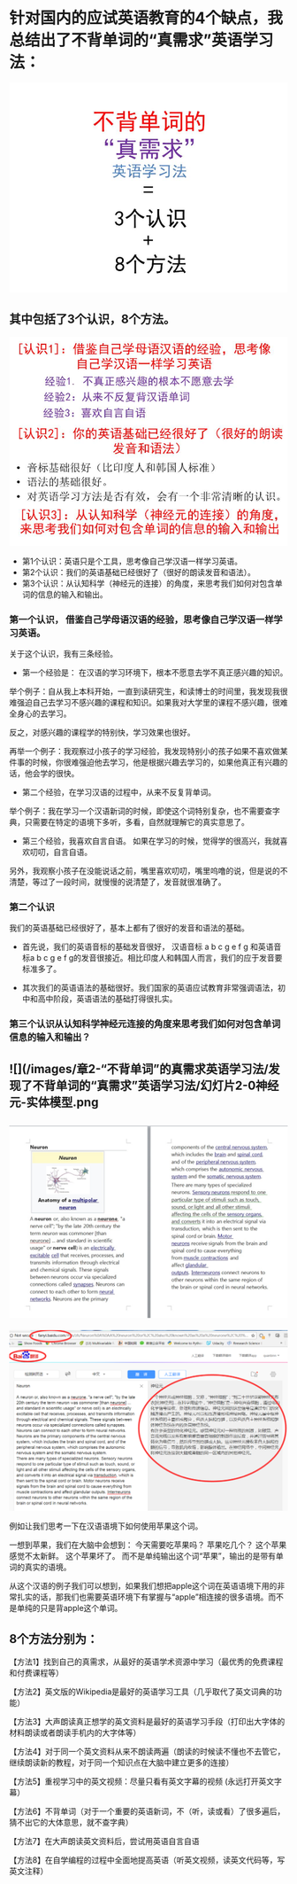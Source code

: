 # 针对国内的应试英语教育的4个缺点，我总结出了不背单词的“真需求”英语学习法：

![](/images/章2-“不背单词”的真需求英语学习法/发现了不背单词的“真需求”英语学习法/幻灯片3.JPG)

## 其中包括了3个认识，8个方法。

![](/images/章2-“不背单词”的真需求英语学习法/发现了不背单词的“真需求”英语学习法/幻灯片4.JPG)

- 第1个认识：英语只是个工具，思考像自己学汉语一样学习英语。
- 第2个认识：我们的英语基础已经很好了（很好的朗读发音和语法）。
- 第3个认识：从认知科学（神经元的连接）的角度，来思考我们如何对包含单词的信息的输入和输出。

### 第一个认识， 借鉴自己学母语汉语的经验，思考像自己学汉语一样学习英语。

关于这个认识，我有三条经验。

- 第一个经验是： 在汉语的学习环境下，根本不愿意去学不真正感兴趣的知识。

举个例子：自从我上本科开始，一直到读研究生，和读博士的时间里，我发现我很难强迫自己去学习不感兴趣的课程和知识。如果我对大学里的课程不感兴趣，很难全身心的去学习。

反之，对感兴趣的课程学的特别快，学习效果也很好。

再举一个例子：我观察过小孩子的学习经验，我发现特别小的孩子如果不喜欢做某件事的时候，你很难强迫他去学习，他是根据兴趣去学习的，如果他真正有兴趣的话，他会学的很快。

- 第二个经验，在学习汉语的过程中，从来不反复背单词。

举个例子：我在学习一个汉语新词的时候，即使这个词特别复杂，也不需要查字典，只需要在特定的语境下多听，多看，自然就理解它的真实意思了。

- 第三个经验，我喜欢自言自语。
如果在学习的时候，觉得学的很高兴，我就喜欢叨叨，自言自语。

另外，我观察小孩子在没能说话之前，嘴里喜欢叨叨，嘴里呜噜的说，但是说的不清楚，等过了一段时间，就慢慢的说清楚了，发音就很准确了。


### 第二个认识
我们的英语基础已经很好了，基本上都有了很好的发音和语法的基础。

- 首先说，我们的英语音标的基础发音很好，
汉语音标 a b c g e f g 和英语音标a b c g e f g的发音很接近。相比印度人和韩国人而言，我们的应于发音要标准多了。

- 其次我们的英语语法的基础很好。我们国家的英语应试教育非常强调语法，初中和高中阶段，英语语法的基础打得很扎实。


### 第三个认识从认知科学神经元连接的角度来思考我们如何对包含单词信息的输入和输出？

![](/images/章2-“不背单词”的真需求英语学习法/发现了不背单词的“真需求”英语学习法/幻灯片2-0神经元-实体模型.png
--------------------
![](/images/章2-“不背单词”的真需求英语学习法/发现了不背单词的“真需求”英语学习法/幻灯片2-1神经元-英语版.png)
--------------------
![](/images/章2-“不背单词”的真需求英语学习法/发现了不背单词的“真需求”英语学习法/幻灯片2-2神经元-汉语翻译版.png)

例如让我们思考一下在汉语语境下如何使用苹果这个词。

一想到苹果，我们在大脑中会想到：
今天需要吃苹果吗？
苹果吃几个？
这个苹果感觉不太新鲜。
这个苹果坏了。
而不是单纯输出这个词“苹果”，输出的是带有单词的真实的语境。

从这个汉语的例子我们可以想到，如果我们想把apple这个词在英语语境下用的非常扎实的话，那我们也需要英语环境下有掌握与“apple”相连接的很多语境。而不是单纯的只是背apple这个单词。


## 8个方法分别为：

【方法1】找到自己的真需求，从最好的英语学术资源中学习（最优秀的免费课程和付费课程等）

【方法2】英文版的Wikipedia是最好的英语学习工具（几乎取代了英文词典的功能）

【方法3】大声朗读真正想学的英文资料是最好的英语学习手段（打印出大字体的材料朗读或者朗读手机内的大字体等）

【方法4】对于同一个英文资料从来不朗读两遍（朗读的时候读不懂也不去管它，继续朗读新的教程，对于同一个知识点在大脑中建立更多的连接）

【方法5】重视学习中的英文视频：尽量只看有英文字幕的视频 (永远打开英文字幕）

【方法6】不背单词（对于一个重要的英语新词，不（听，读或看）了很多遍后，猜不出它的大体意思，就不查字典）

【方法7】在大声朗读英文资料后，尝试用英语自言自语

【方法8】在自学编程的过程中全面地提高英语（听英文视频，读英文代码等，写英文注释）